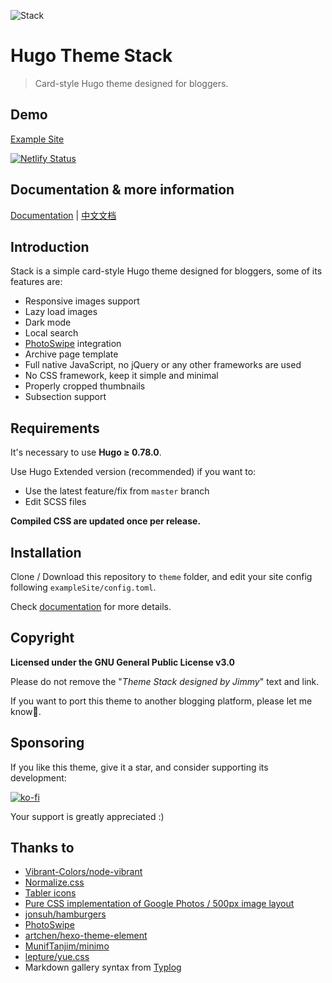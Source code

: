 ![Stack](https://i.imgur.com/cCiHOGS.jpg)

# Hugo Theme Stack

> Card-style Hugo theme designed for bloggers.

## Demo

[Example Site](https://theme-stack.jimmycai.com/)

[![Netlify Status](https://api.netlify.com/api/v1/badges/a2d2807a-a905-4bcb-97da-8da8d847da3d/deploy-status)](https://app.netlify.com/sites/hugo-theme-stack/deploys)

## Documentation & more information

[Documentation](https://docs.stack.jimmycai.com/) | [中文文档](https://docs.stack.jimmycai.com/v/zh-cn/)

## Introduction

Stack is a simple card-style Hugo theme designed for bloggers, some of its features are:

- Responsive images support
- Lazy load images
- Dark mode
- Local search
- [PhotoSwipe](https://photoswipe.com/) integration
- Archive page template
- Full native JavaScript, no jQuery or any other frameworks are used
- No CSS framework, keep it simple and minimal
- Properly cropped thumbnails
- Subsection support

## Requirements

It's necessary to use **Hugo ≥ 0.78.0**.

Use Hugo Extended version (recommended) if you want to:

- Use the latest feature/fix from `master` branch
- Edit SCSS files

**Compiled CSS are updated once per release.**

## Installation

Clone / Download this repository to `theme` folder, and edit your site config following `exampleSite/config.toml`.

Check [documentation](https://docs.stack.jimmycai.com/) for more details.

## Copyright

**Licensed under the GNU General Public License v3.0**

Please do not remove the "_Theme Stack designed by Jimmy_" text and link.

If you want to port this theme to another blogging platform, please let me know🙏.

## Sponsoring

If you like this theme, give it a star, and consider supporting its development:

[![ko-fi](https://www.ko-fi.com/img/githubbutton_sm.svg)](https://ko-fi.com/C0C530AXX)

Your support is greatly appreciated :)

## Thanks to

- [Vibrant-Colors/node-vibrant](https://github.com/Vibrant-Colors/node-vibrant)
- [Normalize.css](https://necolas.github.io/normalize.css/)
- [Tabler icons](https://tablericons.com/)
- [Pure CSS implementation of Google Photos / 500px image layout](https://github.com/xieranmaya/blog/issues/6)
- [jonsuh/hamburgers](https://github.com/jonsuh/hamburgers)
- [PhotoSwipe](https://photoswipe.com/)
- [artchen/hexo-theme-element](https://github.com/artchen/hexo-theme-element)
- [MunifTanjim/minimo](https://github.com/MunifTanjim/minimo)
- [lepture/yue.css](https://github.com/lepture/yue.css)
- Markdown gallery syntax from [Typlog](https://typlog.com/)
